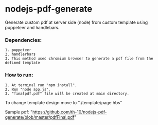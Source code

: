 # nodejs-pdf-generate
Generate custom pdf at server side (node) from custom template using puppeteer and handlebars.

### Dependencies:
    1. puppeteer
    2. handlerbars
    3. This method used chromium browser to generate a pdf file from the defined template    
  
  
### How to run:
    1. At terminal run "npm install".
    2. Run "node app.js".
    3. "finalpdf.pdf" file will be created at main directory.
    
To change template design move to "./template/page.hbs"   

Sample pdf: "https://github.com/th-10/nodejs-pdf-generate/blob/master/pdfFinal.pdf"

